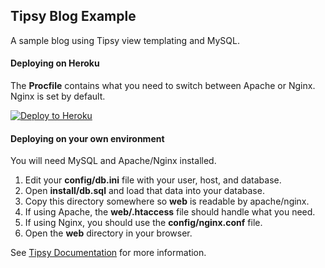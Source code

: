 ## Tipsy Blog Example

A sample blog using Tipsy view templating and MySQL.

#### Deploying on Heroku

The **Procfile** contains what you need to switch between Apache or Nginx. Nginx is set by default.

[![Deploy to Heroku](https://www.herokucdn.com/deploy/button.png)](https://heroku.com/deploy)


#### Deploying on your own environment

You will need MySQL and Apache/Nginx installed.

1. Edit your **config/db.ini** file with your user, host, and database.
1. Open **install/db.sql** and load that data into your database.
1. Copy this directory somewhere so **web** is readable by apache/nginx.
1. If using Apache, the **web/.htaccess** file should handle what you need.
1. If using Nginx, you should use the **config/nginx.conf** file.
1. Open the **web** directory in your browser.


See [Tipsy Documentation](https://github.com/arzynik/Tipsy/wiki) for more information.
